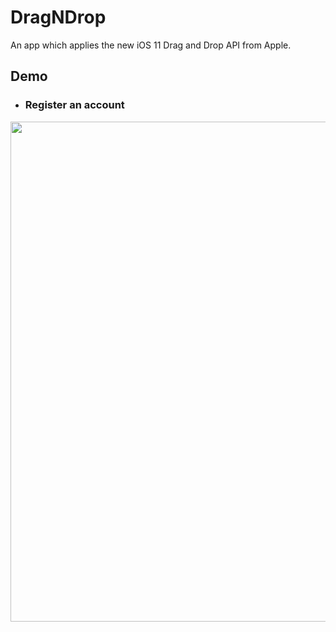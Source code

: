 # DragNDrop

An app which applies the new iOS 11 Drag and Drop API from Apple.

## Demo


* ### Register an account

<img src="./Demo/demo.gif" width="800">
